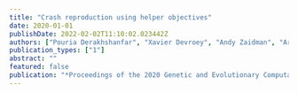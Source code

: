```yaml
---
title: "Crash reproduction using helper objectives"
date: 2020-01-01
publishDate: 2022-02-02T11:10:02.023442Z
authors: ["Pouria Derakhshanfar", "Xavier Devroey", "Andy Zaidman", "Arie Van Deursen", "Annibale Panichella"]
publication_types: ["1"]
abstract: ""
featured: false
publication: "*Proceedings of the 2020 Genetic and Evolutionary Computation Conference Companion*"
---
```


